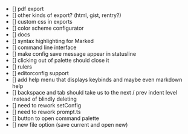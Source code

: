 - [] pdf export
- [] other kinds of export? (html, gist, rentry?)
- [] custom css in exports
- [] color scheme configurator
- [] docs
- [] syntax highlighting for Marked
- [] command line interface
- [] make config save message appear in statusline
- [] clicking out of palette should close it
- [] rulers
- [] editorconfig support
- [] add help menu that displays keybinds and maybe even markdown help
- [] backspace and tab should take us to the next / prev indent level instead of
  blindly deleting
- [] need to rework setConfig
- [] need to rework prompt.ts
- [] button to open command palette
- [] new file option (save current and open new)